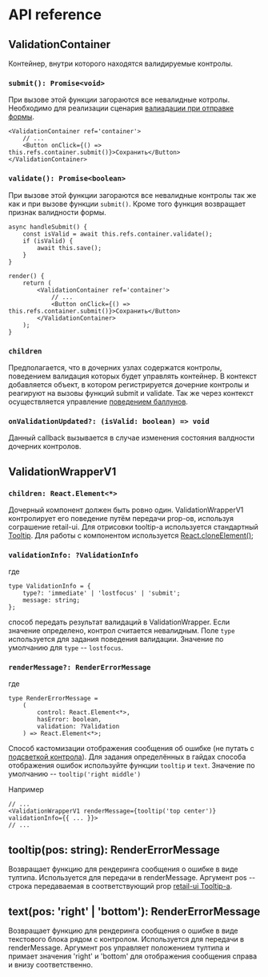 # API reference

## ValidationContainer

Контейнер, внутри которого находятся валидируемые контролы.

### ``submit(): Promise<void>``


При вызове этой функции загораются все невалидные котролы. Необходимо для реализации
сценария [валиадации при отправке формы](https://guides.kontur.ru/principles/validation/#07).

    <ValidationContainer ref='container'>
        // ...
        <Button onClick={() => this.refs.container.submit()}>Сохранить</Button>
    </ValidationContainer>

### ``validate(): Promise<boolean>``

При вызове этой функции загораются все невалидные контролы так же как и при вызове
функции ``submit()``. Кроме того функция
возвращает признак валидности формы.

    async handleSubmit() {
        const isValid = await this.refs.container.validate();
        if (isValid) {
            await this.save();
        }
    }

    render() {
        return (
            <ValidationContainer ref='container'>
                // ...
                <Button onClick={() => this.refs.container.submit()}>Сохранить</Button>
            </ValidationContainer>
        );
    }

### ``children``

Предполагается, что в дочерних узлах содержатся контролы, поведением
валидация которых будет управлять контейнер. В контекст добавляется объект,
в котором регистрируется дочерние контролы и реагируют на вызовы функций submit
и validate. Так же через контекст осуществляется
управление [поведением баллунов](https://guides.kontur.ru/principles/validation/#16).

### ``onValidationUpdated?: (isValid: boolean) => void``

Данный callback вызывается в случае изменения состояния валдности дочерних контролов.

## ValidationWrapperV1

### ``children: React.Element<*>``

Дочерный компонент должен быть ровно один. ValidationWrapperV1 контролирует его поведение путём передачи
prop-ов, используя сограшение retail-ui. Для отрисовки tooltip-а используется стандартный 
[Tooltip](http://tech.skbkontur.ru/react-ui/#/components/Tooltip). Для работы с компонентом используется
[React.cloneElement()](https://facebook.github.io/react/docs/react-api.html#cloneelement);

### ``validationInfo: ?ValidationInfo``

где

    type ValidationInfo = { 
        type?: 'immediate' | 'lostfocus' | 'submit'; 
        message: string; 
    };

способ передать результат валидаций в ValidationWrapper. Если значение определено, контрол считается 
невалидным. Поле ``type`` используется для задания поведения валидации. Значение по умолчанию для ``type`` -- ``lostfocus``.

### ``renderMessage?: RenderErrorMessage``

где

    type RenderErrorMessage =
        (
            control: React.Element<*>, 
            hasError: boolean, 
            validation: ?Validation
        ) => React.Element<*>;

Способ кастомизации отображения сообщения об ошибке (не путать с 
[подсветкой контрола](https://guides.kontur.ru/principles/validation/#13)).
Для задания определённых в гайдах способа отображения ошибок используйте функции ``tooltip`` и ``text``.
Значение по умолчанию -- ``tooltip('right middle')``

Например

    // ...
    <ValidationWrapperV1 renderMessage={tooltip('top center')} validationInfo={{ ... }}>
    // ...

## tooltip(pos: string): RenderErrorMessage

Возвращает функцию для рендеринга сообщения о ошибке в виде тултипа. Используется для передачи в renderMessage.
Аргумент pos -- строка передаваемая в соответствующий prop [retail-ui Tooltip-а](http://tech.skbkontur.ru/react-ui/#/components/Tooltip).

## text(pos: 'right' | 'bottom'): RenderErrorMessage

Возвращает функцию для рендеринга сообщения о ошибке в виде текстового блока рядом с контролом.
Используется для передачи в renderMessage. Аргумент pos управляет положением тултипа и примает значения
'right' и 'bottom' для отображения сообщения справа и внизу соответственно.
